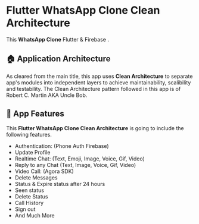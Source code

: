 
# Flutter WhatsApp Clone Clean Architecture

This **WhatsApp Clone**  Flutter & Firebase .

<h2>🏠 Application Architecture</h2>

As cleared from the main title, this app uses **Clean Architecture** to separate app's modules into independent layers to achieve maintainability, scalibility and testability. The Clean Architecture pattern followed in this app is of Robert C. Martin AKA Uncle Bob.

<h2>🦾 App Features</h2>

This **Flutter WhatsApp Clone Clean Architecture** is going to include the following features.

- Authentication:  (Phone Auth Firebase)
- Update Profile
- Realtime Chat: (Text, Emoji, Image, Voice, Gif, Video)
- Reply to any Chat (Text, Image, Voice, Gif, Video)
- Video Call: (Agora SDK)
- Delete Messages
- Status & Expire status after 24 hours
- Seen status
- Delete Status
- Call History
- Sign out
- And Much More
